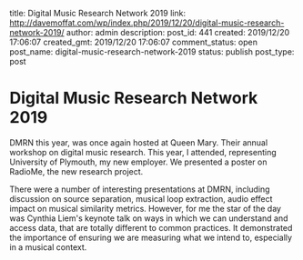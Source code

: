 title: Digital Music Research Network 2019
link: http://davemoffat.com/wp/index.php/2019/12/20/digital-music-research-network-2019/
author: admin
description: 
post_id: 441
created: 2019/12/20 17:06:07
created_gmt: 2019/12/20 17:06:07
comment_status: open
post_name: digital-music-research-network-2019
status: publish
post_type: post

# Digital Music Research Network 2019

DMRN this year, was once again hosted at Queen Mary. Their annual workshop on digital music research. This year, I attended, representing University of Plymouth, my new employer. We presented a poster on RadioMe, the new research project.

There were a number of interesting presentations at DMRN, including discussion on source separation, musical loop extraction, audio effect impact on musical similarity metrics. However, for me the star of the day was Cynthia Liem's keynote talk on ways in which we can understand and access data, that are totally different to common practices. It demonstrated the importance of ensuring we are measuring what we intend to, especially in a musical context.